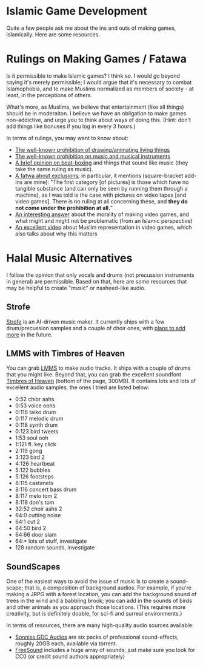 # Islamic Game Development

Quite a few people ask me about the ins and outs of making games, islamically. Here are some resources.

# Rulings on Making Games / Fatawa

Is it permissible to make Islamic games? I think so. I would go beyond saying it's merely permissible; I would argue that it's necessary to combat Islamophobia, and to make Muslims normalized as members of society - at least, in the perceptions of others.

What's more, as Muslims, we believe that entertainment (like all things) should be in moderaiton. I believe we have an obligation to make games non-addictive, and urge you to think about ways of doing this. (Hint: don't add things like bonuses if you log in every 3 hours.)

In terms of rulings, you may want to know about:

- [The well-known prohibition of drawing/animating living things](https://islamqa.info/en/answers/39806/ruling-on-drawing-animate-beings)
- [The well-known prohibition on music and musical instruments](https://islamqa.info/en/answers/5000/ruling-on-music-singing-and-dancing)
- [A brief opinion on beat-boxing](https://islamqa.info/en/answers/1867/sounds-produced-by-mouth-which-sound-like-musical-instruments) and things that sound like music (they take the same ruling as music).
- [A fatwa about exclusions](https://islamqa.com/en/answers/10326/tv-and-movie-pictures-and-video-pictures); in particular, it mentions (square-bracket add-ins are mine): "The first category [of pictures] is those which have no tangible substance (and can only be seen by running them through a machine), as I was told is the case with pictures on video tapes [and video games]. There is no ruling at all concerning these, and **they do not come under the prohibition at all.**"
- [An interesting answer](https://islam.stackexchange.com/a/24858) about the morality of making video games, and what might and might not be problematic (from an Islamic perspective)
- [An excellent video](https://www.youtube.com/watch?v=p4MHV15n-Lw) about Muslim representation in video games, which also talks about why this matters

# Halal Music Alternatives

I follow the opinion that only vocals and drums (not precussion instruments in general) are permissible. Based on that, here are some resources that may be helpful to create "music" or nasheed-like audio.

## Strofe

[Strofe](https://www.strofe.com/create) is an AI-driven music maker. It currently ships with a few drum/precussion samples and a couple of choir ones, with [plans to add more](https://www.reddit.com/r/gamedev/comments/pxan90/update_you_can_still_make_your_own_music_with_ai/henprvc/?utm_source=reddit&utm_medium=web2x&context=3) in the future.

## LMMS with Timbres of Heaven

You can grab [LMMS](https://lmms.io) to make audio tracks. It ships with a couple of drums that you might like. Beyond that, you can grab the excellent soundfont [Timbres of Heaven](http://midkar.com/soundfonts/) (bottom of the page, 300MB). It contains lots and lots of excellent audio samples; the ones I tried are listed below:

- 0:52    chior aahs
- 0:53    voice oohs
- 0:116   taiko drum
- 0:117   melodic drum
- 0:118   synth drum
- 0:123   bird tweets 
- 1:53    soul ooh
- 1:121   fl. key click
- 2:119   gong
- 3:123   bird 2
- 4:126   heartbeat
- 5:122   bubbles
- 5:126   footsteps
- 8:115   castanets
- 8:116   concert bass drum
- 8:117   melo tom 2
- 8:118   don's tom
- 32:52   choir aahs 2
- 64:0    cutting noise
- 64:1    cut 2
- 64:50   bird 2
- 64:66   door slam
- 64:*    lots of stuff, investigate
- 128     random sounds, investigate

## SoundScapes

One of the easiest ways to avoid the issue of music is to create a sound-scape; that is, a composition of background audios. For example, if you're making a JRPG with a forest location, you can add the background sound of trees in the wind and a babbling brook; you can add in the sounds of birds and other animals as you approach those locations. (This requires more creativity, but is definitely doable, for sci-fi and surreal environments.)

In terms of resources, there are many high-quality audio sources available:

- [Sonniss GDC Audios](https://sonniss.com/gameaudiogdc) are six packs of professional sound-effects, roughly 20GB each, available via torrent.
- [FreeSound](http://freesound.org) includes a huge array of sounds; just make sure you look for CC0 (or credit sound authors appropriately)

